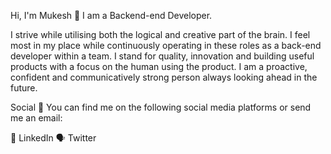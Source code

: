 <!--
**iSteel27/iSteeL27** is a ✨ _special_ ✨ repository because its `README.md` (this file) appears on your GitHub profile.

Here are some ideas to get you started:

- 🔭 I’m currently working on ...
- 🌱 I’m currently learning ...
- 👯 I’m looking to collaborate on ...
- 🤔 I’m looking for help with ...
- 💬 Ask me about ...
- 📫 How to reach me: ...
- 😄 Pronouns: ...
- ⚡ Fun fact: ...
-->
Hi, I'm Mukesh 👋
I am a Backend-end Developer.

I strive while utilising both the logical and creative part of the brain. I feel most in my place while continuously operating in these roles as a back-end developer within a team. I stand for quality, innovation and building useful products with a focus on the human using the product. I am a proactive, confident and communicatively strong person always looking ahead in the future.
<!--
Writing 📝
I write a lot on a wide range of topics regarding Development Skills and everything linked to that. You can have a look at DevBlog

My latest articles:

📝 The infinite legacy cycle in front-end
📝 Remix’ powerful hidden feature you might not have noticed yet
📝 Remix LoaderFunction vs ActionFunction
📝 First look at Remix
📝 You should use the Intl browser API
YouTube 🎥
I publish a new YouTube video on the Frontmen channel with front-end tips every Friday. You can check it out here!

My latest videos:

📝 Creating multiscreen apps with the Presentation API | Friday Tips 12
📝 A first look at the Shape Detection API | Friday Tips 11
📝 Automate common code review chores with DangerJS | Friday Tips 10
📝 Visual regression testing with Chromatic for Storybook | Friday Tips 9
📝 CodeTour Visual Studio Code extension | Friday Tips 8
-->
Social 📱
You can find me on the following social media platforms or send me an email:


👔 LinkedIn
🗣 Twitter
